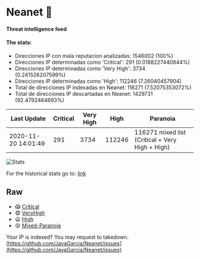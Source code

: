 # Neanet :hocho:
#### Threat intelligence feed
#### The stats:

- Direcciones IP con mala reputacion analizadas: 1546002 (100%)
- Direcciones IP determinadas como 'Critical':  291 (0.0188227440844%)
- Direcciones IP determinadas como 'Very High':  3734 (0.241526207599%)
- Direcciones IP determinadas como 'High':  112246 (7.26040457904)
- Total de direcciones IP indexadas en Neanet:  116271 (7.52075353072%)
- Total de direcciones IP descartadas en Neanet:  1429731 (92.4792464693%)

| Last Update | Critical | Very High | High | Paranoia |
| --- | --- | --- | --- | --- |
| 2020-11-20 14:01:49 | 291 | 3734 | 112246 | 116271 mixed list (Critical + Very High + High)|

![Stats](https://docs.google.com/spreadsheets/d/e/2PACX-1vSnaNMIXVabIpDJjufMlzH7poXnshF3mgd8Is1g9ytUEzVsP5my4Trn8f-xkoLLQ38xpL3HtmUexLo6/pubchart?oid=501124687&format=image)

For the historical stats go to: [link](/stats.csv)
## Raw
- :scream: [Critical](https://raw.githubusercontent.com/JavaGarcia/Neanet/master/blacklists/neanet_critical.txt)
- :fearful: [VeryHigh](https://raw.githubusercontent.com/JavaGarcia/Neanet/master/blacklists/neanet_veryHigh.txtt)
- :frowning: [High](https://raw.githubusercontent.com/JavaGarcia/Neanet/master/blacklists/neanet_high.txt)
- :dizzy_face: [Mixed-Paranoia](https://raw.githubusercontent.com/JavaGarcia/Neanet/master/blacklists/neanet_all.txt)


Your IP is indexed? You may request to takedown. [https://github.com/JavaGarcia/Neanet/issues](https://github.com/JavaGarcia/Neanet/issues)








































































































































































































































































































































































































































































































































































































































































































































































































































































































































































































































































































































































































































































































































































































































































































































































































































































































































































































































































































































































































































































































































































































































































































































































